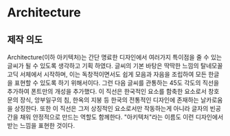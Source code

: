 # Architecture

## 제작 의도
Architecture(이하 아키텍처)는 간단 명료한 디자인에서 여러가지 특이점을 줄 수 있는 글씨가 될 수 있도록 생각하고 기획 하였다. 글씨의 기본 바탕은 딱딱한 느낌의 탈네모꼴 고딕 서체에서 시작하며, 이는 독창적이면서도 쉽게 모음과 자음을 조립하여 모든 한글을 표현할 수 있도록 하기 위해서이다. 그런 다음 글씨를 관통하는 45도 각도의 직선을 추가하여 폰트만의 개성을 추가했다. 이 직선은 한국적인 요소를 함축한 요소로서 창호문의 장식, 앙부일구의 침, 한옥의 지붕 등 한국의 전통적인 디자인에 존재하는 날카로움을 상징한다. 또한 이 직선은 그저 상징적인 요소로서만 작동하는게 아니라 글자의 빈공간을 채워 안정적으로 만드는 역할도 함께한다. "아키텍처"라는 이름도 이런 디자인에서 받는 느낌을 표현한 것이다.

